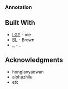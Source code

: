 
### Annotation



### 


## Built With

* [LGY](https://www.bilibili.com/video/BV1xZ4y1w7kg/?vd_source=dd1d5ad164aa2f72746c0570316819c7) - me
* [BL](https://www.bilibili.com/video/BV1xZ4y1w7kg/?vd_source=dd1d5ad164aa2f72746c0570316819c7) - Brown
* [..](https://www.bilibili.com/video/BV1xZ4y1w7kg/?vd_source=dd1d5ad164aa2f72746c0570316819c7) - ..


## Acknowledgments

* honglanyaowan
* alphazhilu
* etc
